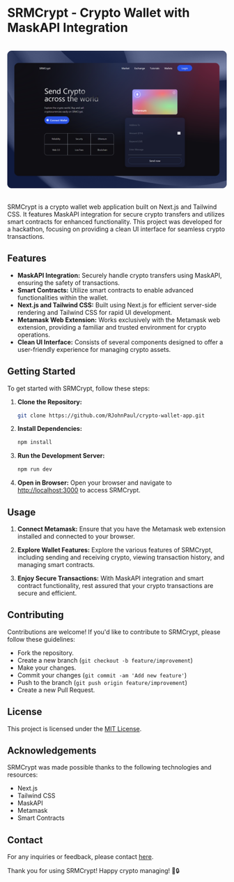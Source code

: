# SRMCrypt - Crypto Wallet with MaskAPI Integration

<div align="center">
  <br>
      <img src="https://github.com/RJohnPaul/crypto-wallet-app/blob/b78c13a0fa370c86052c0f1f094db2b906a08bed/2560x1600%20(2).png" alt="Project Banner">
  </br>
</div>
</br>

SRMCrypt is a crypto wallet web application built on Next.js and Tailwind CSS. It features MaskAPI integration for secure crypto transfers and utilizes smart contracts for enhanced functionality. This project was developed for a hackathon, focusing on providing a clean UI interface for seamless crypto transactions.

## Features

- **MaskAPI Integration:** Securely handle crypto transfers using MaskAPI, ensuring the safety of transactions.
- **Smart Contracts:** Utilize smart contracts to enable advanced functionalities within the wallet.
- **Next.js and Tailwind CSS:** Built using Next.js for efficient server-side rendering and Tailwind CSS for rapid UI development.
- **Metamask Web Extension:** Works exclusively with the Metamask web extension, providing a familiar and trusted environment for crypto operations.
- **Clean UI Interface:** Consists of several components designed to offer a user-friendly experience for managing crypto assets.

## Getting Started

To get started with SRMCrypt, follow these steps:

1. **Clone the Repository:**
   ```bash
   git clone https://github.com/RJohnPaul/crypto-wallet-app.git
   ```

2. **Install Dependencies:**
   ```bash
   npm install
   ```

3. **Run the Development Server:**
   ```bash
   npm run dev
   ```

4. **Open in Browser:**
   Open your browser and navigate to [http://localhost:3000](http://localhost:3000) to access SRMCrypt.

## Usage

1. **Connect Metamask:**
   Ensure that you have the Metamask web extension installed and connected to your browser.

2. **Explore Wallet Features:**
   Explore the various features of SRMCrypt, including sending and receiving crypto, viewing transaction history, and managing smart contracts.

3. **Enjoy Secure Transactions:**
   With MaskAPI integration and smart contract functionality, rest assured that your crypto transactions are secure and efficient.

## Contributing

Contributions are welcome! If you'd like to contribute to SRMCrypt, please follow these guidelines:

- Fork the repository.
- Create a new branch (`git checkout -b feature/improvement`)
- Make your changes.
- Commit your changes (`git commit -am 'Add new feature'`)
- Push to the branch (`git push origin feature/improvement`)
- Create a new Pull Request.

## License

This project is licensed under the [MIT License](LICENSE).

## Acknowledgements

SRMCrypt was made possible thanks to the following technologies and resources:

- Next.js
- Tailwind CSS
- MaskAPI
- Metamask
- Smart Contracts

## Contact

For any inquiries or feedback, please contact [here](https://john-porfolio.vercel.app/contact).

Thank you for using SRMCrypt! Happy crypto managing! 🚀🔒
